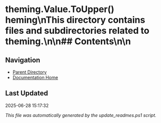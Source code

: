 ﻿# theming.Value.ToUpper() heming\nThis directory contains files and subdirectories related to theming.\n\n## Contents\n<!-- toc -->\n
## Navigation

- [Parent Directory](../)
- [Documentation Home](../../)

## Last Updated

2025-06-28 15:17:32

*This file was automatically generated by the update_readmes.ps1 script.*